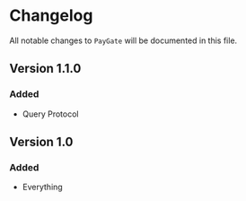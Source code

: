# Changelog

All notable changes to `PayGate` will be documented in this file.

## Version 1.1.0

### Added
- Query Protocol

## Version 1.0

### Added
- Everything

